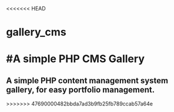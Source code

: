 <<<<<<< HEAD
# gallery_cms

#A simple PHP CMS Gallery
=======
<h2>A simple PHP content management system gallery, for easy portfolio management.</h2>
>>>>>>> 47690000482bbda7ad3b9fb25fb789ccab57a64e
